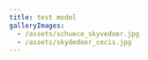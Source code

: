 ```yaml
---
title: test model
galleryImages:
  - /assets/schueco_skyvedoer.jpg
  - /assets/skydedoer_cecis.jpg
---
```

